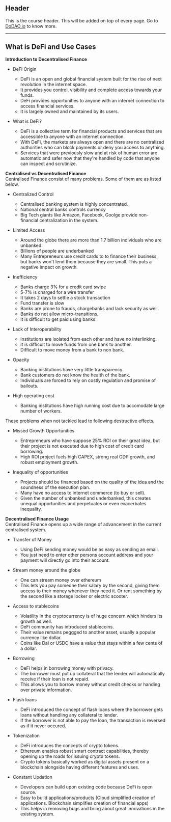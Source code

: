 ## Header
This is the course header. This will be added on top of every page. Go to [DoDAO.io](https://www.dodao.io) to know more.

 ---
 
 ## What is DeFi and Use Cases
 
 **Introduction to Decentralised Finance**        
- DeFi Origin
  * DeFi is an open and global financial system built for the rise of next revolution in the internet space.
  * It provides you control, visibility and complete access towards your funds.
  * DeFi provides opportunities to anyone with an internet connection to access financial services.
  * It is largely owned and maintained by its users.

- What is DeFi?
  * DeFi is a collective term for financial products and services that are accessible to anyone with an internet connection.
  * With DeFi, the markets are always open and there are no centralized authorities who can block payments or deny you access to anything.
  * Services that were previously slow and at risk of human error are automatic and safer now that they're handled by code that anyone can inspect and scrutinize.
 
 **Centralised vs Decentralised Finance**        
Centralised Finance consist of many problems. Some of them are as listed below.

- Centralized Control
  * Centralised banking system is highly concentrated.
  * National central banks controls currency
  * Big Tech giants like Amazon, Facebook, Goolge provide non-financial centralization in the system.

- Limited Access
  * Around the globe there are more than 1.7 billion individuals who are unbanked.
  * Billions of people are underbanked
  * Many Entrepreneurs use credit cards to to finance their business, but banks won't lend them because they are small. This puts a negative impact on growth.

- Inefficiency
  * Banks charge 3% for a credit card swipe
  * 5-7% is charged for a wire transfer
  * It takes 2 days to settle a stock transaction
  * Fund transfer is slow
  * Banks are prone to frauds, chargebanks and lack security as well.
  * Banks do not allow micro-transitions.
  * It is difficult to get paid using banks.

- Lack of Interoperability
  * Institutions are isolated from each other and have no interlinking.
  * It is difficult to move funds from one bank to another.
  * Difficult to move money from a bank to non bank.
  
- Opacity
  * Banking institutions have very little transparency.
  * Bank customers do not know the health of the bank.
  * Individuals are forced to rely on costly regulation and promise of bailouts.

- High operating cost
  * Banking institutions have high running cost due to accomodate large number of workers.

These problems when not tackled lead to following destructive effects.

- Missed Growth Opportunities
  * Entrepreneurs who have suppose 25% ROI on their great idea, but their project is not executed due to high cost of credit card borrowing.
  * High ROI project fuels high CAPEX, strong real GDP growth, and robust employment growth.

- Inequality of opportunities
  * Projects should be financed based on the quality of the idea and the soundness of the execution plan.
  * Many have no access to internet commerce (to buy or sell).
  * Given the number of unbanked and underbanked, this creates unequal opportunities and perpetuates or even exacerbates inequality.
 
 **Decentralised Finance Usage**        
Centralised Finance opens up a wide range of advancement in the current centralised system.

- Transfer of Money 
  * Using DeFi sending money would be as easy as sending an email.
  * You just need to enter other persons account address and your payment will directly go into their account.

- Stream money around the globe
  * One can stream money over ethereum
  * This lets you pay someone their salary by the second, giving them access to their money whenever they need it. Or rent something by the second like a storage locker or electric scooter.

- Access to stablecoins
  * Volatility in the cryptocurrency is of huge concern which hinders its growth as well.
  * DeFi community has introduced stablecoins.
  * Their value remains peggged to another asset, usually a popular currency like dollar.
  * Coins like Dai or USDC have a value that stays within a few cents of a dollar.

- Borrowing 
  * DeFi helps in borrowing money with privacy. 
  * The borrower must put up collateral that the lender will automatically receive if their loan is not repaid. 
  * This allows you to borrow money without credit checks or handing over private information.

- Flash loans
  * DeFi introduced the concept of flash loans where the borrower gets loans without handling any collateral to lender.
  * If the borrower is not able to pay the loan, the transaction is reversed as if it never occured.

- Tokenization
  * DeFi introduces the concepts of crypto tokens.
  * Ethereum enables robust smart contract capabilities, thereby opening up the roads for issuing crypto tokens. 
  * Crypto tokens basically worked as digital assets present on a blockchain alongside having different features and uses.
  
- Constant Updation 
  * Developers can build upon existing code because DeFi is open source.
  * Easy to build applications/products (Cloud simplified creation of applications. Blockchain simplifies creation of financial apps)
  * This helps in removing bugs and bring about great innovations in the existing system. 
 
 
